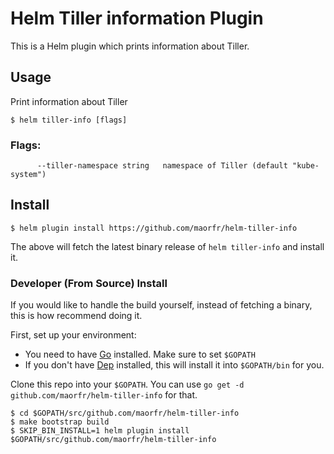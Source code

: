 # Helm Tiller information Plugin

This is a Helm plugin which prints information about Tiller.

## Usage

Print information about Tiller

```
$ helm tiller-info [flags]
```

### Flags:

```
      --tiller-namespace string   namespace of Tiller (default "kube-system")
```


## Install

```
$ helm plugin install https://github.com/maorfr/helm-tiller-info
```

The above will fetch the latest binary release of `helm tiller-info` and install it.

### Developer (From Source) Install

If you would like to handle the build yourself, instead of fetching a binary,
this is how recommend doing it.

First, set up your environment:

- You need to have [Go](http://golang.org) installed. Make sure to set `$GOPATH`
- If you don't have [Dep](https://github.com/golang/dep) installed, this will install it into
  `$GOPATH/bin` for you.

Clone this repo into your `$GOPATH`. You can use `go get -d github.com/maorfr/helm-tiller-info`
for that.

```
$ cd $GOPATH/src/github.com/maorfr/helm-tiller-info
$ make bootstrap build
$ SKIP_BIN_INSTALL=1 helm plugin install $GOPATH/src/github.com/maorfr/helm-tiller-info
```
